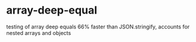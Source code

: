 # array-deep-equal
testing of array deep equals 66% faster than JSON.stringify, accounts for nested arrays and objects
